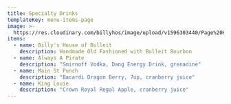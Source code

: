 ```yaml
---
title: Specialty Drinks
templateKey: menu-items-page
image: >-
  https://res.cloudinary.com/billyhos/image/upload/v1596303440/Page%20Headers/Stock%20Images/mfltjryhtpz5wlvfuswi.jpg
items:
  - name: Billy's House of Bulleit
    description: Handmade Old Fashioned with Bulleit Bourbon
  - name: Always A Pirate
    description: "Smirnoff Vodka, Dang Energy Drink, grenadine"
  - name: Main St Punch
    description: "Bacardi Dragon Berry, 7up, cranberry juice"
  - name: King Louie
    description: "Crown Royal Regal Apple, cranberry juice"
---
```

